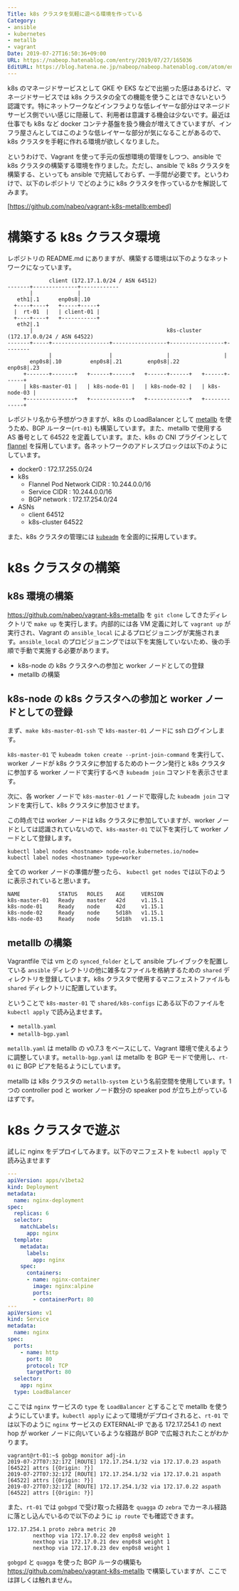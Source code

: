 ```yaml
---
Title: k8s クラスタを気軽に遊べる環境を作っている
Category:
- ansible
- kubernetes
- metallb
- vagrant
Date: 2019-07-27T16:50:36+09:00
URL: https://nabeop.hatenablog.com/entry/2019/07/27/165036
EditURL: https://blog.hatena.ne.jp/nabeop/nabeop.hatenablog.com/atom/entry/26006613378494860
---
```


k8s のマネージドサービスとして GKE や EKS などで出揃った感はあるけど、マネージドサービスでは k8s クラスタの全ての機能を使うことはできないという認識です。特にネットワークなどインフラよりな低レイヤーな部分はマネージドサービス側でいい感じに隠蔽して、利用者は意識する機会は少ないです。最近は仕事でも k8s など docker コンテナ基盤を扱う機会が増えてきていますが、インフラ屋さんとしてはこのような低レイヤーな部分が気になることがあるので、k8s クラスタを手軽に作れる環境が欲しくなりました。

というわけで、Vagrant を使って手元の仮想環境の管理をしつつ、ansible で k8s クラスタの構築する環境を作りました。ただし、ansible で k8s クラスタを構築する、といっても ansible で完結しておらず、一手間が必要です。というわけで、以下のレポジトリ でどのように k8s クラスタを作っているかを解説してみます。

[https://github.com/nabeo/vagrant-k8s-metallb:embed]

# 構築する k8s クラスタ環境

レポジトリの README.md にありますが、構築する環境は以下のようなネットワークになっています。

```
             client (172.17.1.0/24 / ASN 64512)
-------+--------------+------------
       |              |
   eth1|.1      enp0s8|.10
  +----+----+   +-----+-----+
  |  rt-01  |   | client-01 |
  +----+----+   +-----------+
   eth2|.1
       |                                          k8s-cluster (172.17.0.0/24 / ASN 64522)
-------+-----+------------------+-----------------+-----------------+--------
             |                  |                 |                 |
       enp0s8|.10         enp0s8|.21        enp0s8|.22        enp0s8|.23
     +-------+-------+   +------+------+   +------+------+   +------+------+
     | k8s-master-01 |   | k8s-node-01 |   | k8s-node-02 |   | k8s-node-03 |
     +---------------+   +-------------+   +-------------+   +-------------+
```

レポジトリ名から予想がつきますが、k8s の LoadBalancer として [metallb](https://metallb.universe.tf/) を使うため、BGP ルーター(`rt-01`) も構築しています。また、metallb で使用する AS 番号として 64522 を定義しています。また、k8s の CNI プラグインとして [flannel](https://github.com/coreos/flannel) を採用しています。各ネットワークのアドレスブロックは以下のようにしています。

* docker0 : 172.17.255.0/24
* k8s
    * Flannel Pod Network CIDR : 10.244.0.0/16
    * Service CIDR : 10.244.0.0/16
    * BGP network : 172.17.254.0/24
* ASNs
    * client 64512
    * k8s-cluster 64522

また、k8s クラスタの管理には [`kubeadm`](https://kubernetes.io/docs/reference/setup-tools/kubeadm/kubeadm/) を全面的に採用しています。

# k8s クラスタの構築

## k8s 環境の構築

https://github.com/nabeo/vagrant-k8s-metallb を `git clone` してきたディレクトリで `make up` を実行します。内部的には各 VM 定義に対して `vagrant up` が実行され、Vagrant の `ansible_local` によるプロビジョニングが実施されます。`ansible_local` のプロビジョニングでは以下を実施していないため、後の手順で手動で実施する必要があります。

* k8s-node の k8s クラスタへの参加と worker ノードとしての登録
* metallb の構築

## k8s-node の k8s クラスタへの参加と worker ノードとしての登録

まず、`make k8s-master-01-ssh` で `k8s-master-01` ノードに ssh ログインします。

`k8s-master-01` で `kubeadm token create --print-join-command` を実行して、worker ノードが k8s クラスタに参加するためのトークン発行と k8s クラスタに参加する worker ノードで実行するべき `kubeadm join` コマンドを表示させます。

次に、各 worker ノードで `k8s-master-01` ノードで取得した `kubeadm join` コマンドを実行して、k8s クラスタに参加させます。

この時点では worker ノードは k8s クラスタに参加していますが、worker ノードとしては認識されていないので、`k8s-master-01` で以下を実行して worker ノードとして登録します。

```
kubectl label nodes <hostname> node-role.kubernetes.io/node=
kubectl label nodes <hostname> type=worker
```

全ての worker ノードの準備が整ったら、 `kubectl get nodes` では以下のように表示されていると思います。

```
NAME            STATUS   ROLES    AGE     VERSION
k8s-master-01   Ready    master   42d     v1.15.1
k8s-node-01     Ready    node     42d     v1.15.1
k8s-node-02     Ready    node     5d18h   v1.15.1
k8s-node-03     Ready    node     5d18h   v1.15.1
```

## metallb の構築

Vagrantfile では vm との `synced_folder` として ansible プレイブックを配置している `ansible` ディレクトリの他に雑多なファイルを格納するための `shared` ディレクトリを登録しています。k8s クラスタで使用するマニフェストファイルも `shared` ディレクトリに配置しています。

ということで `k8s-master-01` で `shared/k8s-configs` にある以下のファイルを `kubectl apply` で読み込ませます。

* `metallb.yaml`
* `metallb-bgp.yaml`

`metallb.yaml` は metallb の v0.7.3 をベースにして、Vagrant 環境で使えるように調整しています。`metallb-bgp.yaml` は metallb を BGP モードで使用し、`rt-01` に BGP ピアを貼るようにしています。

metallb は k8s クラスタの `metallb-system` という名前空間を使用しています。1つの controller pod と worker ノード数分の speaker pod が立ち上がっているはずです。

# k8s クラスタで遊ぶ

試しに nginx をデプロイしてみます。以下のマニフェストを `kubectl apply` で読み込ませます

```yaml
---
apiVersion: apps/v1beta2
kind: Deployment
metadata:
  name: nginx-deployment
spec:
  replicas: 6
  selector:
    matchLabels:
      app: nginx
  template:
    metadata:
      labels:
        app: nginx
    spec:
      containers:
      - name: nginx-container
        image: nginx:alpine
        ports:
        - containerPort: 80
---
apiVersion: v1
kind: Service
metadata:
  name: nginx
spec:
  ports:
    - name: http
      port: 80
      protocol: TCP
      targetPort: 80
  selector:
    app: nginx
  type: LoadBalancer
```

ここでは `nginx` サービスの `type` を `LoadBalancer` とすることで metallb を使うようにしています。`kubectl apply` によって環境がデプロイされると、`rt-01` では以下のように `nginx` サービスの EXTERNAL-IP である 172.17.254.1 の next hop が worker ノードに向いているような経路が BGP で広報されたことがわかります。

```
vagrant@rt-01:~$ gobgp monitor adj-in
2019-07-27T07:32:17Z [ROUTE] 172.17.254.1/32 via 172.17.0.23 aspath [64522] attrs [{Origin: ?}]
2019-07-27T07:32:17Z [ROUTE] 172.17.254.1/32 via 172.17.0.21 aspath [64522] attrs [{Origin: ?}]
2019-07-27T07:32:17Z [ROUTE] 172.17.254.1/32 via 172.17.0.22 aspath [64522] attrs [{Origin: ?}]
```

また、`rt-01` では `gobgpd` で受け取った経路を `quagga` の `zebra` でカーネル経路に落とし込んでいるので以下のように `ip route` でも確認できます。

```
172.17.254.1 proto zebra metric 20
        nexthop via 172.17.0.22 dev enp0s8 weight 1
        nexthop via 172.17.0.21 dev enp0s8 weight 1
        nexthop via 172.17.0.23 dev enp0s8 weight 1
```

`gobgpd` と `quagga` を使った BGP ルータの構築も https://github.com/nabeo/vagrant-k8s-metallb で構築していますが、ここでは詳しくは触れません。
